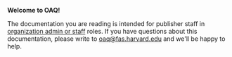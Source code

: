 **Welcome to OAQ!**

The documentation you are reading is intended for publisher staff in [organization admin or  staff](account_management.md#types-of-account-roles) roles. If you have questions about this documentation, please write to <oaq@fas.harvard.edu> and we'll be happy to help.
